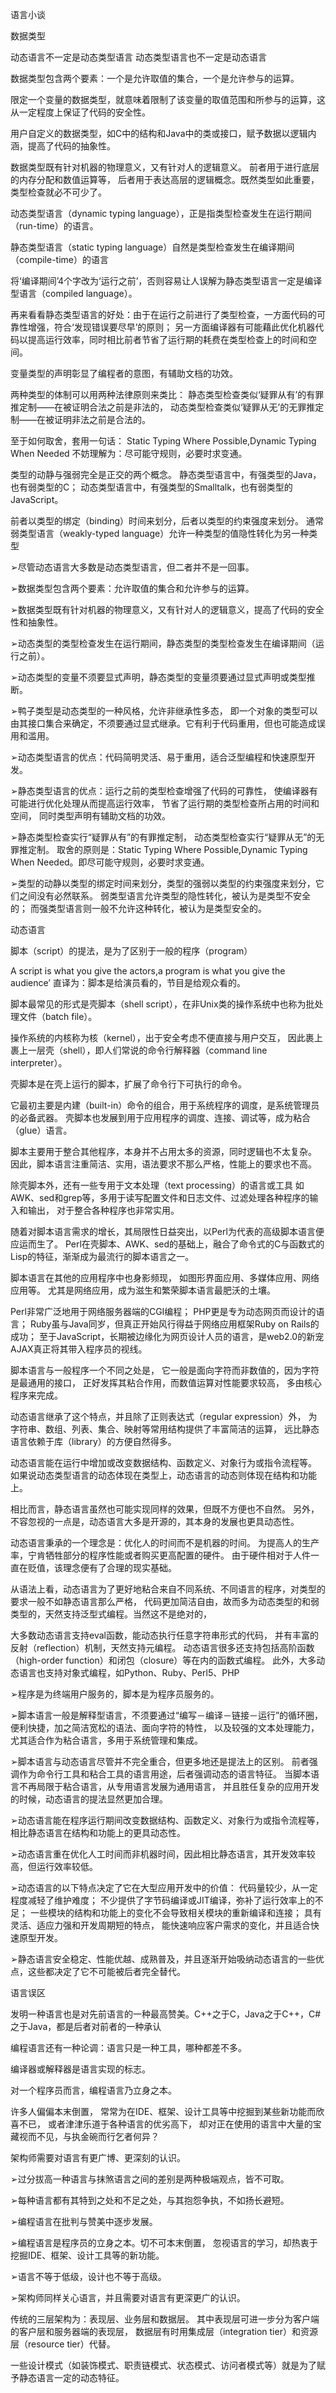 语言小谈

数据类型

动态语言不一定是动态类型语言
动态类型语言也不一定是动态语言

数据类型包含两个要素：一个是允许取值的集合，一个是允许参与的运算。

限定一个变量的数据类型，就意味着限制了该变量的取值范围和所参与的运算，这从一定程度上保证了代码的安全性。

用户自定义的数据类型，如C中的结构和Java中的类或接口，赋予数据以逻辑内涵，提高了代码的抽象性。

数据类型既有针对机器的物理意义，又有针对人的逻辑意义。
前者用于进行底层的内存分配和数值运算等，
后者用于表达高层的逻辑概念。既然类型如此重要，类型检查就必不可少了。

动态类型语言（dynamic typing language），正是指类型检查发生在运行期间（run-time）的语言。

静态类型语言（static typing language）自然是类型检查发生在编译期间（compile-time）的语言

将‘编译期间’4个字改为‘运行之前’，否则容易让人误解为静态类型语言一定是编译型语言（compiled language）。

再来看看静态类型语言的好处：由于在运行之前进行了类型检查，一方面代码的可靠性增强，符合‘发现错误要尽早’的原则；
另一方面编译器有可能藉此优化机器代码以提高运行效率，同时相比前者节省了运行期的耗费在类型检查上的时间和空间。

变量类型的声明彰显了编程者的意图，有辅助文档的功效。

两种类型的体制可以用两种法律原则来类比：
静态类型检查类似‘疑罪从有’的有罪推定制——在被证明合法之前是非法的，
动态类型检查类似‘疑罪从无’的无罪推定制——在被证明非法之前是合法的。

至于如何取舍，套用一句话：
Static Typing Where Possible,Dynamic Typing When Needed
不妨理解为：尽可能守规则，必要时求变通。

类型的动静与强弱完全是正交的两个概念。
静态类型语言中，有强类型的Java，也有弱类型的C；
动态类型语言中，有强类型的Smalltalk，也有弱类型的JavaScript。

前者以类型的绑定（binding）时间来划分，后者以类型的约束强度来划分。
通常弱类型语言（weakly-typed language）允许一种类型的值隐性转化为另一种类型

➢尽管动态语言大多数是动态类型语言，但二者并不是一回事。

➢数据类型包含两个要素：允许取值的集合和允许参与的运算。

➢数据类型既有针对机器的物理意义，又有针对人的逻辑意义，提高了代码的安全性和抽象性。

➢动态类型的类型检查发生在运行期间，静态类型的类型检查发生在编译期间（运行之前）。

➢动态类型的变量不须要显式声明，静态类型的变量须要通过显式声明或类型推断。

➢鸭子类型是动态类型的一种风格，允许非继承性多态，
即一个对象的类型可以由其接口集合来确定，不须要通过显式继承。它有利于代码重用，但也可能造成误用和滥用。

➢动态类型语言的优点：代码简明灵活、易于重用，适合泛型编程和快速原型开发。

➢静态类型语言的优点：运行之前的类型检查增强了代码的可靠性，
使编译器有可能进行优化处理从而提高运行效率，
节省了运行期的类型检查所占用的时间和空间，
同时类型声明有辅助文档的功效。

➢静态类型检查实行“疑罪从有”的有罪推定制，
动态类型检查实行“疑罪从无”的无罪推定制。
取舍的原则是：Static Typing Where Possible,Dynamic Typing When Needed。即尽可能守规则，必要时求变通。

➢类型的动静以类型的绑定时间来划分，类型的强弱以类型的约束强度来划分，它们之间没有必然联系。
弱类型语言允许类型的隐性转化，被认为是类型不安全的；
而强类型语言则一般不允许这种转化，被认为是类型安全的。

动态语言

脚本（script）的提法，是为了区别于一般的程序（program）

A script is what you give the actors,a program is what you give the audience’
直译为：脚本是给演员看的，节目是给观众看的。

脚本最常见的形式是壳脚本（shell script），在非Unix类的操作系统中也称为批处理文件（batch file）。

操作系统的内核称为核（kernel），出于安全考虑不便直接与用户交互，
因此裹上裹上一层壳（shell），即人们常说的命令行解释器（command line interpreter）。

壳脚本是在壳上运行的脚本，扩展了命令行下可执行的命令。

它最初主要是内建（built-in）命令的组合，用于系统程序的调度，是系统管理员的必备武器。
壳脚本也发展到用于应用程序的调度、连接、调试等，成为粘合（glue）语言。

脚本主要用于整合其他程序，本身并不占用太多的资源，同时逻辑也不太复杂。
因此，脚本语言注重简洁、实用，语法要求不那么严格，性能上的要求也不高。

除壳脚本外，还有一些专用于文本处理（text processing）的语言或工具 
如AWK、sed和grep等，多用于读写配置文件和日志文件、过滤处理各种程序的输入和输出，
对于整合各种程序也非常实用。

随着对脚本语言需求的增长，其局限性日益突出，以Perl为代表的高级脚本语言便应运而生了。
Perl在壳脚本、AWK、sed的基础上，融合了命令式的C与函数式的Lisp的特征，渐渐成为最流行的脚本语言之一。

脚本语言在其他的应用程序中也身影频现，
如图形界面应用、多媒体应用、网络应用等。
尤其是网络应用，成为滋生和繁荣脚本语言最肥沃的土壤。

Perl非常广泛地用于网络服务器端的CGI编程；
PHP更是专为动态网页而设计的语言；
Ruby虽与Java同岁，但真正开始风行得益于网络应用框架Ruby on Rails的成功；
至于JavaScript，长期被边缘化为网页设计人员的语言，是web2.0的新宠AJAX真正将其带入程序员的视线。

脚本语言与一般程序一个不同之处是，
它一般是面向字符而非数值的，因为字符是最通用的接口，
正好发挥其粘合作用，而数值运算对性能要求较高，
多由核心程序来完成。

动态语言继承了这个特点，并且除了正则表达式（regular expression）外，
为字符串、数组、列表、集合、映射等常用结构提供了丰富简洁的运算，
远比静态语言依赖于库（library）的方便自然得多。

动态语言能在运行中增加或改变数据结构、函数定义、对象行为或指令流程等。
如果说动态类型语言的动态体现在类型上，动态语言的动态则体现在结构和功能上。

相比而言，静态语言虽然也可能实现同样的效果，但既不方便也不自然。
另外，不容忽视的一点是，动态语言大多是开源的，其本身的发展也更具动态性。

动态语言秉承的一个理念是：优化人的时间而不是机器的时间。
为提高人的生产率，宁肯牺牲部分的程序性能或者购买更高配置的硬件。
由于硬件相对于人件一直在贬值，该理念便有了合理的现实基础。

从语法上看，动态语言为了更好地粘合来自不同系统、不同语言的程序，对类型的要求一般不如静态语言那么严格，
代码更加简洁自由，故而多为动态类型的和弱类型的，天然支持泛型式编程。当然这不是绝对的，

大多数动态语言支持eval函数，能动态执行任意字符串形式的代码，
并有丰富的反射（reflection）机制，天然支持元编程。
动态语言很多还支持包括高阶函数（high-order function）和闭包（closure）等在内的函数式编程。
此外，大多动态语言也支持对象式编程，如Python、Ruby、Perl5、PHP

➢程序是为终端用户服务的，脚本是为程序员服务的。

➢脚本语言一般是解释型语言，不须要通过“编写－编译－链接－运行”的循环圈，
便利快捷，加之简洁宽松的语法、面向字符的特性，
以及较强的文本处理能力，尤其适合作为粘合语言，多用于系统管理和集成。

➢脚本语言与动态语言尽管并不完全重合，但更多地还是提法上的区别。
前者强调作为命令行工具和粘合工具的语言用途，后者强调动态的语言特征。
当脚本语言不再局限于粘合语言，从专用语言发展为通用语言，
并且胜任复杂的应用开发的时候，动态语言的提法显然更加合理。

➢动态语言能在程序运行期间改变数据结构、函数定义、对象行为或指令流程等，
相比静态语言在结构和功能上的更具动态性。

➢动态语言重在优化人工时间而非机器时间，因此相比静态语言，其开发效率较高，但运行效率较低。

➢动态语言的以下特点决定了它在大型应用开发中的价值：
代码量较少，从一定程度减轻了维护难度；
不少提供了字节码编译或JIT编译，弥补了运行效率上的不足；
一些模块的结构和功能上的变化不会导致相关模块的重新编译和连接；
具有灵活、适应力强和开发周期短的特点，
能快速响应客户需求的变化，并且适合快速原型开发。

➢静态语言安全稳定、性能优越、成熟普及，并且逐渐开始吸纳动态语言的一些优点，这些都决定了它不可能被后者完全替代。

语言误区

发明一种语言也是对先前语言的一种最高赞美。C++之于C，Java之于C++，C#之于Java，都是后者对前者的一种承认

编程语言还有一种论调：语言只是一种工具，哪种都差不多。

编译器或解释器是语言实现的标志。

对一个程序员而言，编程语言乃立身之本。

许多人偏偏本末倒置，
常常为在IDE、框架、设计工具等中挖掘到某些新功能而欣喜不已，
或者津津乐道于各种语言的优劣高下，
却对正在使用的语言中大量的宝藏视而不见，与执金碗而行乞者何异？

架构师需要对语言有更广博、更深刻的认识。

➢过分拔高一种语言与抹煞语言之间的差别是两种极端观点，皆不可取。

➢每种语言都有其特到之处和不足之处，与其抱怨争执，不如扬长避短。

➢编程语言在批判与赞美中逐步发展。

➢编程语言是程序员的立身之本。切不可本末倒置，
忽视语言的学习，却热衷于挖掘IDE、框架、设计工具等的新功能。

➢语言不等于低级，设计也不等于高级。

➢架构师同样关心语言，并且需要对语言有更深更广的认识。

传统的三层架构为：表现层、业务层和数据层。
其中表现层可进一步分为客户端的客户层和服务器端的表现层，
数据层有时用集成层（integration tier）和资源层（resource tier）代替。

一些设计模式（如装饰模式、职责链模式、状态模式、访问者模式等）就是为了赋予静态语言一定的动态特征。

